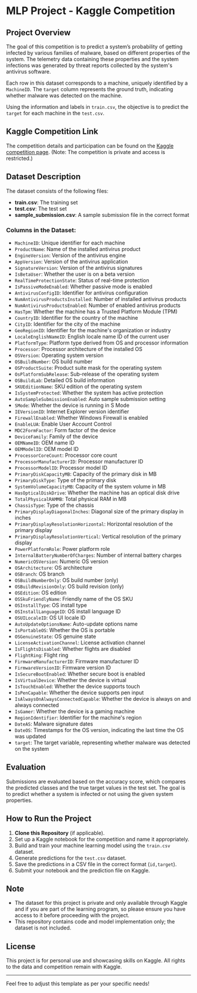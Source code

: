 # MLP Project - Kaggle Competition

## Project Overview

The goal of this competition is to predict a system’s probability of getting infected by various families of malware, based on different properties of the system. The telemetry data containing these properties and the system infections was generated by threat reports collected by the system's antivirus software.

Each row in this dataset corresponds to a machine, uniquely identified by a `MachineID`. The `target` column represents the ground truth, indicating whether malware was detected on the machine.

Using the information and labels in `train.csv`, the objective is to predict the `target` for each machine in the `test.csv`.

## Kaggle Competition Link

The competition details and participation can be found on the [Kaggle competition page]([https://www.kaggle.com/competitions/System-Threat-Forecaster]). (Note: The competition is private and access is restricted.)

## Dataset Description

The dataset consists of the following files:

- **train.csv**: The training set
- **test.csv**: The test set
- **sample_submission.csv**: A sample submission file in the correct format

### Columns in the Dataset:
- `MachineID`: Unique identifier for each machine
- `ProductName`: Name of the installed antivirus product
- `EngineVersion`: Version of the antivirus engine
- `AppVersion`: Version of the antivirus application
- `SignatureVersion`: Version of the antivirus signatures
- `IsBetaUser`: Whether the user is on a beta version
- `RealTimeProtectionState`: Status of real-time protection
- `IsPassiveModeEnabled`: Whether passive mode is enabled
- `AntivirusConfigID`: Identifier for antivirus configuration
- `NumAntivirusProductsInstalled`: Number of installed antivirus products
- `NumAntivirusProductsEnabled`: Number of enabled antivirus products
- `HasTpm`: Whether the machine has a Trusted Platform Module (TPM)
- `CountryID`: Identifier for the country of the machine
- `CityID`: Identifier for the city of the machine
- `GeoRegionID`: Identifier for the machine's organization or industry
- `LocaleEnglishNameID`: English locale name ID of the current user
- `PlatformType`: Platform type derived from OS and processor information
- `Processor`: Processor architecture of the installed OS
- `OSVersion`: Operating system version
- `OSBuildNumber`: OS build number
- `OSProductSuite`: Product suite mask for the operating system
- `OsPlatformSubRelease`: Sub-release of the operating system
- `OSBuildLab`: Detailed OS build information
- `SKUEditionName`: SKU edition of the operating system
- `IsSystemProtected`: Whether the system has active protection
- `AutoSampleSubmissionEnabled`: Auto sample submission setting
- `SMode`: Whether the device is running in S Mode
- `IEVersionID`: Internet Explorer version identifier
- `FirewallEnabled`: Whether Windows Firewall is enabled
- `EnableLUA`: Enable User Account Control
- `MDC2FormFactor`: Form factor of the device
- `DeviceFamily`: Family of the device
- `OEMNameID`: OEM name ID
- `OEMModelID`: OEM model ID
- `ProcessorCoreCount`: Processor core count
- `ProcessorManufacturerID`: Processor manufacturer ID
- `ProcessorModelID`: Processor model ID
- `PrimaryDiskCapacityMB`: Capacity of the primary disk in MB
- `PrimaryDiskType`: Type of the primary disk
- `SystemVolumeCapacityMB`: Capacity of the system volume in MB
- `HasOpticalDiskDrive`: Whether the machine has an optical disk drive
- `TotalPhysicalRAMMB`: Total physical RAM in MB
- `ChassisType`: Type of the chassis
- `PrimaryDisplayDiagonalInches`: Diagonal size of the primary display in inches
- `PrimaryDisplayResolutionHorizontal`: Horizontal resolution of the primary display
- `PrimaryDisplayResolutionVertical`: Vertical resolution of the primary display
- `PowerPlatformRole`: Power platform role
- `InternalBatteryNumberOfCharges`: Number of internal battery charges
- `NumericOSVersion`: Numeric OS version
- `OSArchitecture`: OS architecture
- `OSBranch`: OS branch
- `OSBuildNumberOnly`: OS build number (only)
- `OSBuildRevisionOnly`: OS build revision (only)
- `OSEdition`: OS edition
- `OSSkuFriendlyName`: Friendly name of the OS SKU
- `OSInstallType`: OS install type
- `OSInstallLanguageID`: OS install language ID
- `OSUILocaleID`: OS UI locale ID
- `AutoUpdateOptionsName`: Auto-update options name
- `IsPortableOS`: Whether the OS is portable
- `OSGenuineState`: OS genuine state
- `LicenseActivationChannel`: License activation channel
- `IsFlightsDisabled`: Whether flights are disabled
- `FlightRing`: Flight ring
- `FirmwareManufacturerID`: Firmware manufacturer ID
- `FirmwareVersionID`: Firmware version ID
- `IsSecureBootEnabled`: Whether secure boot is enabled
- `IsVirtualDevice`: Whether the device is virtual
- `IsTouchEnabled`: Whether the device supports touch
- `IsPenCapable`: Whether the device supports pen input
- `IsAlwaysOnAlwaysConnectedCapable`: Whether the device is always on and always connected
- `IsGamer`: Whether the device is a gaming machine
- `RegionIdentifier`: Identifier for the machine's region
- `DateAS`: Malware signature dates
- `DateOS`: Timestamps for the OS version, indicating the last time the OS was updated
- `target`: The target variable, representing whether malware was detected on the system

## Evaluation

Submissions are evaluated based on the accuracy score, which compares the predicted classes and the true target values in the test set. The goal is to predict whether a system is infected or not using the given system properties.

## How to Run the Project

1. **Clone this Repository** (if applicable).
2. Set up a Kaggle notebook for the competition and name it appropriately.
3. Build and train your machine learning model using the `train.csv` dataset.
4. Generate predictions for the `test.csv` dataset.
5. Save the predictions in a CSV file in the correct format (`id,target`).
6. Submit your notebook and the prediction file on Kaggle.

## Note

- The dataset for this project is private and only available through Kaggle and if you are part of the learning program, so please ensure you have access to it before proceeding with the project.
- This repository contains code and model implementation only; the dataset is not included.

## License

This project is for personal use and showcasing skills on Kaggle. All rights to the data and competition remain with Kaggle.

---

Feel free to adjust this template as per your specific needs!
